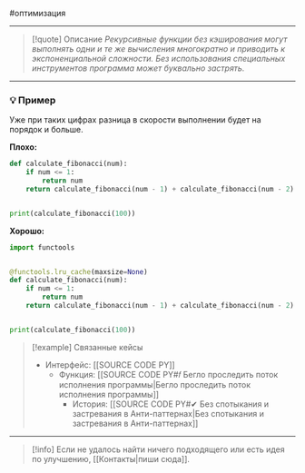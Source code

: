 #оптимизация
***

> [!quote] Описание
>_Рекурсивные функции без кэширования могут выполнять одни и те же вычисления многократно и приводить к экспоненциальной сложности. Без использования специальных инструментов программа может буквально застрять._

***
### 💡 Пример
Уже при таких цифрах разница в скорости выполнении будет на порядок и больше.

**Плохо:**
```python
def calculate_fibonacci(num):
    if num <= 1:
        return num
    return calculate_fibonacci(num - 1) + calculate_fibonacci(num - 2)


print(calculate_fibonacci(100))
```

**Хорошо:**
```python
import functools


@functools.lru_cache(maxsize=None)
def calculate_fibonacci(num):
    if num <= 1:
        return num
    return calculate_fibonacci(num - 1) + calculate_fibonacci(num - 2)


print(calculate_fibonacci(100))
```

> [!example] Связанные кейсы
>- Интерфейс: [[SOURCE CODE PY]]
>	- Функция: [[SOURCE CODE PY#𝑓 Бегло проследить поток исполнения программы|Бегло проследить поток исполнения программы]]
>		- История: [[SOURCE CODE PY#✔ Без спотыкания и застревания в Анти-паттернах|Без спотыкания и застревания в Анти-паттернах]]

***

> [!info]
> Если не удалось найти ничего подходящего или есть идея по улучшению, [[Контакты|пиши сюда]].
